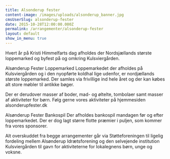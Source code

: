 ```yaml
---
title: Alsonderup fester
content-image: /images/uploads/alsonderup_banner.jpg
cmsUserSlug: alsonderup-fester
date: 2015-10-28T12:00:00.000Z
permalink: /arrangementer/alsonderup-fester
layout: default
show_in_menu: true
---
```


Hvert år på Kristi Himmelfarts dag afholdes der Nordsjællands største loppemarked og byfest på og omkring Kulsviergården.

Alsønderup Fester Loppemarked
Loppemarkedet der afholdes på Kulsviergården og i den nyopførte koldhal lige udenfor, er nordjællands største loppemarked. Der samles via frivillige ind hele året og der kan købes alt store møbler til antikke bøger. 

Der er derudover masser af boder, mad- og øltelte, tombolaer samt masser af aktiviteter for børn. Følg gerne vores aktiviteter på hjemmesiden alsonderupfester.dk

Alsønderup Fester Bankospil
Der afholdes bankospil mandagen før og efter loppemarkedet. Der er dog lagt større flotte præmier i puljen, som kommer fra vores sponsorer.

Alt overskuddet fra begge arrangementer går via Støtteforeningen til ligelig fordeling mellem Alsønderup Idrætsforening og den selvejende institution Kulsviergården til gavn for aktiviteterne for lokalegnens børn, unge og voksne.